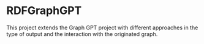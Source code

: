 # RDFGraphGPT
This project extends the Graph GPT project with different approaches in the type of output and the interaction with the originated graph. 
